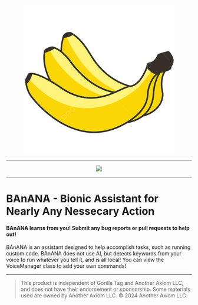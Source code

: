 <p align="center">
  <a href="#"><img src="https://github.com/kingofnetflix/BAnANA/blob/master/BAnANA/Resources/BAnANALogo.png?raw=true"></a>
</p>

---

<p align="center">
	<a href="https://github.com/kingofnetflix/BAnANA/commits/master/"><img src="https://img.shields.io/github/last-commit/kingofnetflix/BAnANA"></a>
</p>

---

# BAnANA - Bionic Assistant for Nearly Any Nessecary Action

#### BAnANA learns from you! Submit any bug reports or pull requests to help out!


BAnANA is an assistant designed to help accomplish tasks, such as running custom code. BAnANA does not use AI, but detects keywords from your voice to run whatever you tell it, and is all local! You can view the VoiceManager class to add your own commands!

---

> This product is independent of Gorilla Tag and Another Axiom LLC, and does not have their endorsement or sponsorship. Some materials used are owned by Another Axiom LLC. © 2024 Another Axiom LLC.
